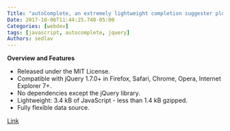 ```yaml
---
Title: "autoComplete, an extremely lightweight completion suggester plugin for jQuery"
Date: 2017-10-06T11:44:25.748-05:00
Categories: [webdev]
tags: [javascript, autocomplete, jquery]
Authors: sedlav
---
```


**Overview and Features**

* Released under the MIT License.
* Compatible with jQuery 1.7.0+ in Firefox, Safari, Chrome, Opera, Internet Explorer 7+.
* No dependencies except the jQuery library.
* Lightweight: 3.4 kB of JavaScript - less than 1.4 kB gzipped.
* Fully flexible data source.

[Link](https://goodies.pixabay.com/jquery/auto-complete/demo.html)
